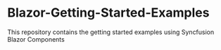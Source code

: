 # Blazor-Getting-Started-Examples
This repository contains the getting started examples using Syncfusion Blazor Components
